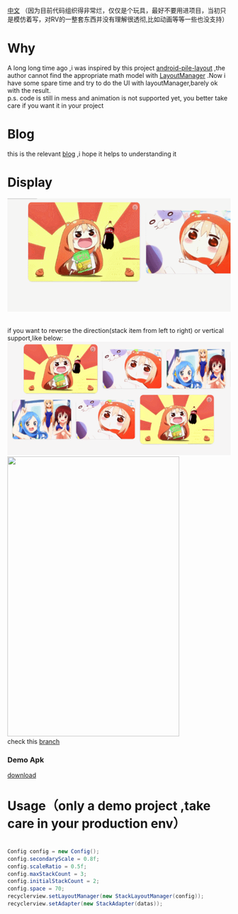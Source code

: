 [中文](static/README-cn.md)
（因为目前代码组织得非常烂，仅仅是个玩具，最好不要用进项目，当初只是模仿着写，对RV的一整套东西并没有理解很透彻,比如动画等等一些也没支持）

# Why
A long long time ago ,i was inspired by this project [android-pile-layout](https://github.com/xmuSistone/android-pile-layout) ,the author cannot find the appropriate math model with [LayoutManager](https://github.com/HirayClay/StackLayoutManager/blob/master/app/src/main/java/com/hirayclay/StackLayoutManager.java) .Now i have some spare time and try to do the UI with layoutManager,barely ok with the result.</br>
p.s. code is still in mess and animation is not supported yet, you better take care if you want it in your project

# Blog
this is the relevant [blog](http://blog.csdn.net/u014296305/article/details/73496017) ,i hope it helps to understanding it</br>

# Display
<img src="static/art_new.gif" width="559px" height="256px"/>
<img src="static/stackmanager3.gif" width="0px" height="0px"/></br>


if you want to reverse the direction(stack item from left to right) or vertical support,like below:
<img src="static/hrreverse.gif" width="559px" height="256px"/></br>
<img src="https://github.com/HirayClay/StackLayoutManager/raw/orientation/static/VerticallSLM.gif" width="388px" height="632px"/></br>
check this [branch](https://github.com/HirayClay/StackLayoutManager/tree/orientation)


### Demo Apk
[download](https://github.com/HirayClay/StackLayoutManager/blob/orientation/static/app-vertical.apk)

# Usage（only a demo project ,take care in your production env）
```java

Config config = new Config();
config.secondaryScale = 0.8f;
config.scaleRatio = 0.5f;
config.maxStackCount = 3;
config.initialStackCount = 2;
config.space = 70;
recyclerview.setLayoutManager(new StackLayoutManager(config));
recyclerview.setAdapter(new StackAdapter(datas));

```
